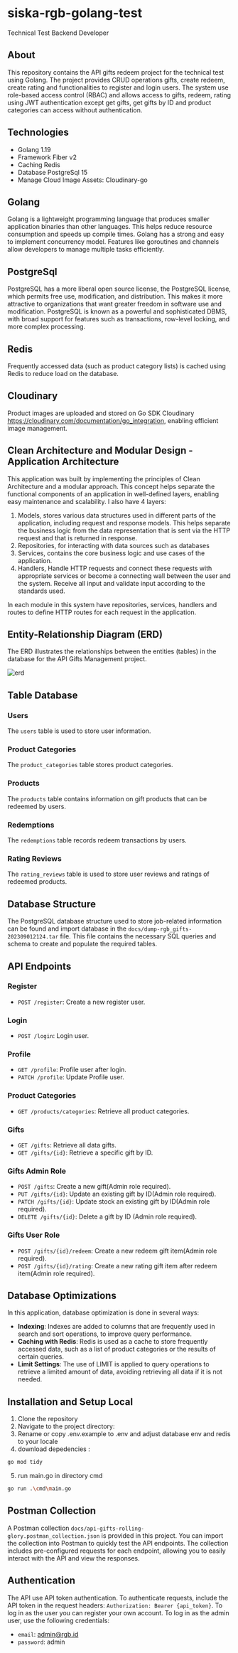 # siska-rgb-golang-test
Technical Test Backend Developer

## About
This repository contains the API gifts redeem project for the technical test using Golang. 
The project provides CRUD operations gifts, create redeem, create rating and functionalities to register and login users. 
The system use role-based access control (RBAC) and allows access to gifts, redeem, rating using JWT authentication except get gifts, get gifts by ID and product categories can access without authentication.

## Technologies
- Golang 1.19
- Framework Fiber v2
- Caching Redis
- Database PostgreSql 15
- Manage Cloud Image Assets: Cloudinary-go

## Golang
Golang is a lightweight programming language that produces smaller application binaries than other languages. This helps reduce resource consumption and speeds up compile times. Golang has a strong and easy to implement concurrency model. Features like goroutines and channels allow developers to manage multiple tasks efficiently.

## PostgreSql
PostgreSQL has a more liberal open source license, the PostgreSQL license, which permits free use, modification, and distribution. This makes it more attractive to organizations that want greater freedom in software use and modification. PostgreSQL is known as a powerful and sophisticated DBMS, with broad support for features such as transactions, row-level locking, and more complex processing.

## Redis
Frequently accessed data (such as product category lists) is cached using Redis to reduce load on the database.

## Cloudinary
Product images are uploaded and stored on Go SDK Cloudinary https://cloudinary.com/documentation/go_integration, enabling efficient image management.

## Clean Architecture and Modular Design - Application Architecture
This application was built by implementing the principles of Clean Architecture and a modular approach. This concept helps separate the functional components of an application in well-defined layers, enabling easy maintenance and scalability. I also have 4 layers:
1. Models, stores various data structures used in different parts of the application, including request and response models. This helps separate the business logic from the data representation that is sent via the HTTP request and that is returned in response. 
2. Repositories, for interacting with data sources such as databases 
3. Services, contains the core business logic and use cases of the application.
4. Handlers, Handle HTTP requests and connect these requests with appropriate services or become a connecting wall between the user and the system. Receive all input and validate input according to the standards used.

In each module in this system have repositories, services, handlers and routes to define HTTP routes for each request in the application.

## Entity-Relationship Diagram (ERD)
The ERD illustrates the relationships between the entities (tables) in the database for the API Gifts Management project.

![erd](docs/erd.png)

## Table Database

### Users
The `users` table is used to store user information.

### Product Categories
The `product_categories` table stores product categories.

### Products
The `products` table contains information on gift products that can be redeemed by users.

### Redemptions
The `redemptions` table records redeem transactions by users.

### Rating Reviews
The `rating_reviews` table is used to store user reviews and ratings of redeemed products.

## Database Structure
The PostgreSQL database structure used to store job-related information can be found and import database in the `docs/dump-rgb_gifts-202309012124.tar` file. This file contains the necessary SQL queries and schema to create and populate the required tables.

## API Endpoints
### Register
* `POST /register`: Create a new register user.
### Login
* `POST /login`: Login user.
### Profile
* `GET /profile`: Profile user after login.
* `PATCH /profile`: Update Profile user.

### Product Categories
* `GET /products/categories`: Retrieve all product categories.

### Gifts
* `GET /gifts`: Retrieve all data gifts.
* `GET /gifts/{id}`: Retrieve a specific gift by ID.

### Gifts Admin Role
* `POST /gifts`: Create a new gift(Admin role required).
* `PUT /gifts/{id}`: Update an existing gift by ID(Admin role required).
* `PATCH /gifts/{id}`: Update stock an existing gift by ID(Admin role required).
* `DELETE /gifts/{id}`: Delete a gift by ID (Admin role required).

### Gifts User Role
* `POST /gifts/{id}/redeem`: Create a new redeem gift item(Admin role required).
* `POST /gifts/{id}/rating`: Create a new rating gift item after redeem item(Admin role required).

## Database Optimizations
In this application, database optimization is done in several ways:

- **Indexing**: Indexes are added to columns that are frequently used in search and sort operations, to improve query performance.
- **Caching with Redis**: Redis is used as a cache to store frequently accessed data, such as a list of product categories or the results of certain queries.
- **Limit Settings**: The use of LIMIT is applied to query operations to retrieve a limited amount of data, avoiding retrieving all data if it is not needed.

## Installation and Setup Local
1. Clone the repository
2. Navigate to the project directory:
3. Rename or copy .env.example to .env and adjust database env and redis to your locale
4. download depedencies :
```bash
go mod tidy
```
5. run main.go in directory cmd
```bash
go run .\cmd\main.go
```

## Postman Collection
A Postman collection `docs/api-gifts-rolling-glory.postman_collection.json` is provided in this project. You can import the collection into Postman to quickly test the API endpoints. The collection includes pre-configured requests for each endpoint, allowing you to easily interact with the API and view the responses.

## Authentication
The API use API token authentication. To authenticate requests, include the API token in the request headers:
`Authorization: Bearer {api_token}`. To log in as the user you can register your own account. To log in as the admin user, use the following credentials:
* `email`: admin@rgb.id
* `password`: admin
